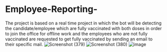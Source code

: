 # Employee-Reporting-
The project is based on a real time project in which the bot will be detecting the candidate/employee which are fully vaccinated with both doses in order to join the office for offline work and the employees who are not fully vaccinated are requested to get fully vaccinated by sending an email to their specific mail.
![Screenshot (379)](https://user-images.githubusercontent.com/70106319/173382674-38dcd056-b972-424c-8a47-9df652f645c9.png)
![Screenshot (380)](https://user-images.githubusercontent.com/70106319/173382906-98140525-7552-43ea-995e-658106f88c3a.png)
![image](https://user-images.githubusercontent.com/70106319/173382937-c447e11f-6a6a-45d8-a2ce-686edf3dc22e.png)
